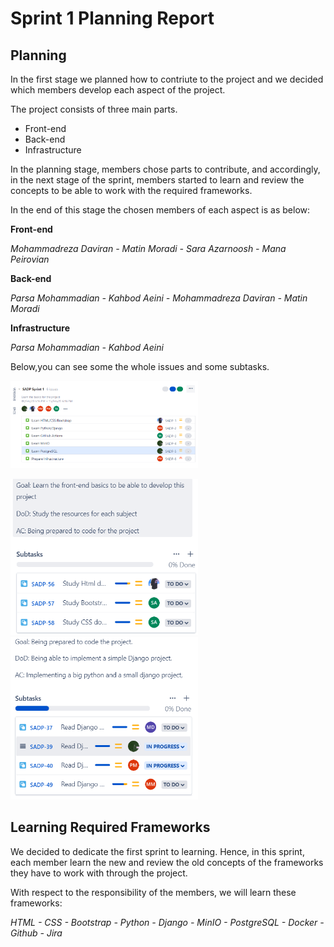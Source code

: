 # Sprint 1 Planning Report

## Planning
In the first stage we planned how to contriute to the project and we decided which members develop each aspect of the project.

The project consists of three main parts.
* Front-end
* Back-end
* Infrastructure

In the planning stage, members chose parts to contribute, and accordingly, in the next stage of the sprint, members started to learn and review the concepts to be able to work with the required frameworks.

In the end of this stage the chosen members of each aspect is as below:

**Front-end**

*Mohammadreza Daviran - Matin Moradi - Sara Azarnoosh - Mana Peirovian*

**Back-end**

*Parsa Mohammadian - Kahbod Aeini - Mohammadreza Daviran - Matin Moradi*

**Infrastructure**

*Parsa Mohammadian - Kahbod Aeini*

Below,you can see some the whole issues and some subtasks.

<img
  src="/img/Sprint1.png"
  alt="Alt text"
  style="display: inline-block; margin: 0 auto; max-width: 300px">
  
<img
  src="/img/Sprint1 subtask1.png"
  alt="Alt text"
  style="display: inline-block; margin: 0 auto; max-width: 300px">
 <img
  src="/img/Sprint1 subtask2.png"
  alt="Alt text"
  style="display: inline-block; margin: 0 auto; max-width: 300px">
    

## Learning Required Frameworks
We decided to dedicate the first sprint to learning. Hence, in this sprint, each member learn the new and review the old concepts of the frameworks they have to work with through the project.

With respect to the responsibility of the members, we will learn these frameworks:

*HTML - CSS - Bootstrap - Python - Django - MinIO - PostgreSQL - Docker - Github - Jira*
